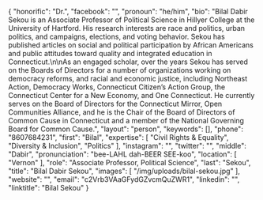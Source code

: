 {
  "honorific": "Dr.",
  "facebook": "",
  "pronoun": "he/him",
  "bio": "Bilal Dabir Sekou is an Associate Professor of Political Science in Hillyer College at the University of Hartford. His research interests are race and politics, urban politics, and campaigns, elections, and voting behavior. Sekou has published articles on social and political participation by African Americans and public attitudes toward quality and integrated education in Connecticut.\n\nAs an engaged scholar, over the years Sekou has served on the Boards of Directors for a number of organizations working on democracy reforms, and racial and economic justice, including Northeast Action, Democracy Works, Connecticut Citizen’s Action Group, the Connecticut Center for a New Economy, and One Connecticut. He currently serves on the Board of Directors for the Connecticut Mirror, Open Communities Alliance, and he is the Chair of the Board of Directors of Common Cause in Connecticut and a member of the National Governing Board for Common Cause.",
  "layout": "person",
  "keywords": [],
  "phone": "8607684231",
  "first": "Bilal",
  "expertise": [
    "Civil Rights & Equality",
    "Diversity & Inclusion",
    "Politics"
  ],
  "instagram": "",
  "twitter": "",
  "middle": "Dabir",
  "pronunciation": "bee-LAHL dah-BEER SEE-koo",
  "location": [
    "Vernon"
  ],
  "role": "Associate Professor, Political Science",
  "last": "Sekou",
  "title": "Bilal Dabir Sekou",
  "images": [
    "/img/uploads/bilal-sekou.jpg"
  ],
  "website": "",
  "email": "c2Vrb3VAaGFydGZvcmQuZWR1",
  "linkedin": "",
  "linktitle": "Bilal Sekou"
}